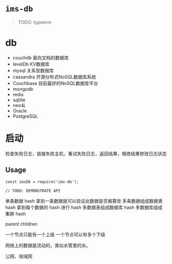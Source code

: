 # `ims-db`

> TODO: typeorm

# db

* couchdb 面向文档的数据库
* levelDb KV数据库
* mysql 关系型数据库
* cassandra 开源分布式NoSQL数据库系统
* Couchbase 目前最好的NoSQL数据库平台
* mongodb
* redis
* sqllite
* neo4j
* Oracle
* PostgreSQL
# 启动

检查失败日志，链接失败主机，重试失败日志，返回结果，根绝结果修改日志状态

## Usage

```
const imsDb = require('ims-db');

// TODO: DEMONSTRATE API
```

单条数据 hash 拿到一条数据就可以验证此数据是否被篡改
多条数据组成数据表 hash 拿到每个数据的 hash 进行 hash
多数据表组成数据库 hash
多数据库组成集群 hash

parent
children

一个节点只能有一个上级
一个节点可以有多个下级

<!-- 大流 -->
<!-- 支流 -->

网络上的数据是流动的，类似水管里的水。

公网、局域网
